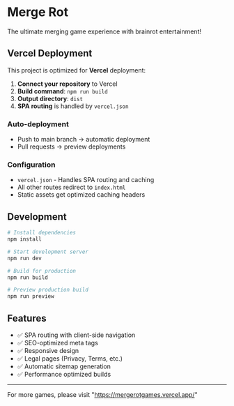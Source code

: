 # Merge Rot

The ultimate merging game experience with brainrot entertainment!

## Vercel Deployment

This project is optimized for **Vercel** deployment:

1. **Connect your repository** to Vercel
2. **Build command**: `npm run build`
3. **Output directory**: `dist`
4. **SPA routing** is handled by `vercel.json`

### Auto-deployment
- Push to main branch → automatic deployment
- Pull requests → preview deployments

### Configuration
- `vercel.json` - Handles SPA routing and caching
- All other routes redirect to `index.html`
- Static assets get optimized caching headers

## Development

```bash
# Install dependencies
npm install

# Start development server
npm run dev

# Build for production
npm run build

# Preview production build
npm run preview
```

## Features

- ✅ SPA routing with client-side navigation
- ✅ SEO-optimized meta tags
- ✅ Responsive design
- ✅ Legal pages (Privacy, Terms, etc.)
- ✅ Automatic sitemap generation
- ✅ Performance optimized builds

---

For more games, please visit "https://mergerotgames.vercel.app/"
